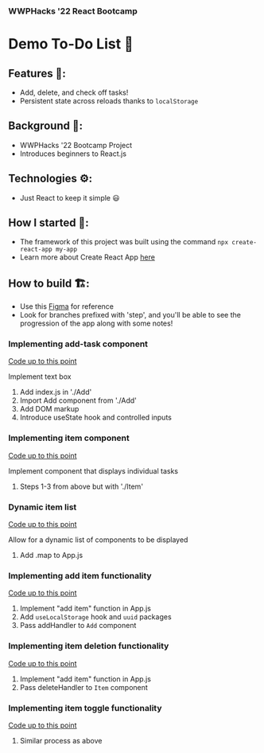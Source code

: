### WWPHacks '22 React Bootcamp

# Demo To-Do List 📃

## Features 🤩:

- Add, delete, and check off tasks!
- Persistent state across reloads thanks to `localStorage`

## Background 🤔:

- WWPHacks '22 Bootcamp Project
- Introduces beginners to React.js

## Technologies ⚙️:

- Just React to keep it simple 😃

## How I started 🚀:

- The framework of this project was built using the command `npx create-react-app my-app`
- Learn more about Create React App [here](https://reactjs.org/docs/create-a-new-react-app.html)

## How to build 🏗️:

- Use this [Figma](https://www.figma.com/file/Tpo1tmOipyJ0ILMGYEvuiB/WWPHacks22-To-Do?node-id=0%3A1) for reference
- Look for branches prefixed with 'step', and you'll be able to see the progression of the app along with some notes!

### Implementing add-task component

[Code up to this point](https://github.com/WWPHacks22/to-do-demo-react/tree/step-1-add)

Implement text box

1. Add index.js in './Add'
2. Import Add component from './Add'
3. Add DOM markup
4. Introduce useState hook and controlled inputs

### Implementing item component

[Code up to this point](https://github.com/WWPHacks22/to-do-demo-react/tree/step-2-item)

Implement component that displays individual tasks

1. Steps 1-3 from above but with './Item'

### Dynamic item list

[Code up to this point](https://github.com/WWPHacks22/to-do-demo-react/tree/step-3-mapped-items)

Allow for a dynamic list of components to be displayed

1. Add .map to App.js

### Implementing add item functionality

[Code up to this point](https://github.com/WWPHacks22/to-do-demo-react/tree/step-4-add-item)

1. Implement "add item" function in App.js
2. Add `useLocalStorage` hook and `uuid` packages
3. Pass addHandler to `Add` component

### Implementing item deletion functionality

[Code up to this point](https://github.com/WWPHacks22/to-do-demo-react/tree/step-5-delete-items)

1. Implement "add item" function in App.js
2. Pass deleteHandler to `Item` component

### Implementing item toggle functionality

[Code up to this point](https://github.com/WWPHacks22/to-do-demo-react/tree/step-6-toggle-items)

1. Similar process as above
